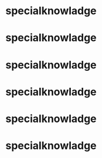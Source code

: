 # specialknowladge
# specialknowladge
# specialknowladge
# specialknowladge
# specialknowladge
# specialknowladge
